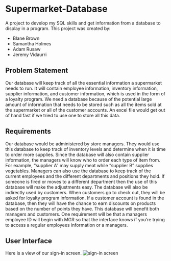 # Supermarket-Database
A project to develop my SQL skills and get information from a database to display in a program.
This project was created by:
- Blane Brown
- Samantha Holmes
- Adam Rusaw
- Jeremy Vidaurri

## Problem Statement
Our database will keep track of all the essential information a supermarket needs to run. It will contain 
employee information, inventory information, supplier information, and customer information, which is 
used in the form of a loyalty program. We need a database because of the potential large amount of 
information that needs to be stored such as all the items sold at the supermarket or all of the customer
accounts. An excel file would get out of hand fast if we tried to use one to store all this data.

## Requirements 
Our database would be administered by store managers. They would use this database to keep track of 
inventory levels and determine when it is time to order more supplies. Since the database will also 
contain supplier information, the managers will know who to order each type of item from. For 
example, “supplier A” may supply meat while “supplier B” supplies vegetables. Managers can also use 
the database to keep track of the current employees and the different departments and positions they 
hold. If someone is fired or moves to a different department then the use of this database will make the 
adjustments easy. The database will also be indirectly used by customers. When customers go to check 
out, they will be asked for loyalty program information. If a customer account is found in the database,
then they will have the chance to earn discounts on products based on the number of points they have. 
This database will benefit both managers and customers. One requirement will be that a managers 
employee ID will begin with MGR so that the interface knows if you’re trying to access a regular 
employees information or a managers. 

## User Interface
Here is a view of our sign-in screen.
![sign-in screen](/main/UI_images/DB1.png)

